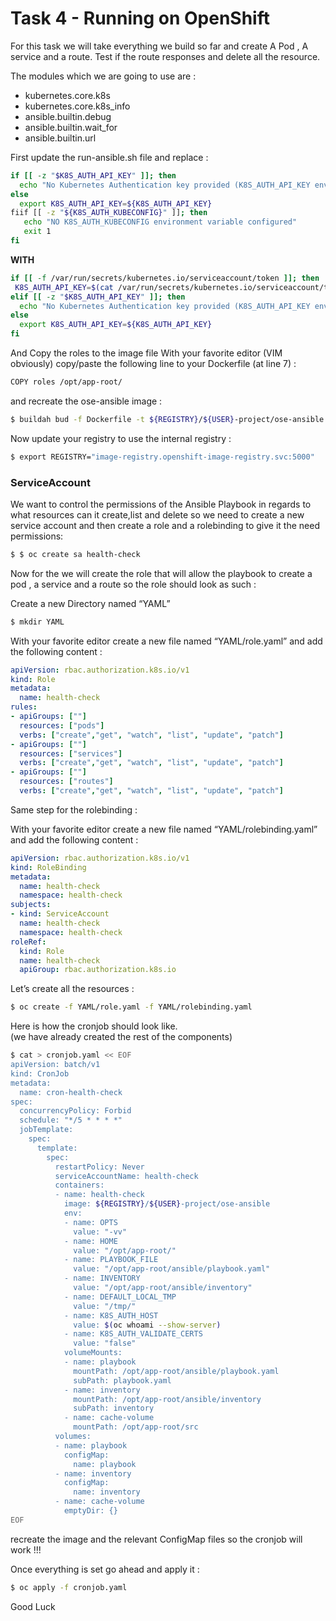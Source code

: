 # Task 4 - Running on OpenShift

For this task we will take everything we build so far and create A Pod , A service and a route. 
Test if the route responses and delete all the resource.

The modules which we are going to use are :

- kubernetes.core.k8s
- kubernetes.core.k8s_info
- ansible.builtin.debug
- ansible.builtin.wait_for
- ansible.builtin.url

First update the run-ansible.sh file and replace :
```bash
if [[ -z "$K8S_AUTH_API_KEY" ]]; then 
  echo "No Kubernetes Authentication key provided (K8S_AUTH_API_KEY environment value)"
else 
  export K8S_AUTH_API_KEY=${K8S_AUTH_API_KEY}
fiif [[ -z "${K8S_AUTH_KUBECONFIG}" ]]; then
   echo "NO K8S_AUTH_KUBECONFIG environment variable configured"
   exit 1
fi
```

**WITH**

```bash
if [[ -f /var/run/secrets/kubernetes.io/serviceaccount/token ]]; then
 K8S_AUTH_API_KEY=$(cat /var/run/secrets/kubernetes.io/serviceaccount/token)
elif [[ -z "$K8S_AUTH_API_KEY" ]]; then 
  echo "No Kubernetes Authentication key provided (K8S_AUTH_API_KEY environment value)"
else 
  export K8S_AUTH_API_KEY=${K8S_AUTH_API_KEY}
fi
```

And Copy the roles to the image file 
With your favorite editor (VIM obviously) copy/paste the following line to your Dockerfile (at line 7) :

```bash
COPY roles /opt/app-root/
```

and recreate the ose-ansible image :

```bash
$ buildah bud -f Dockerfile -t ${REGISTRY}/${USER}-project/ose-ansible && buildah push ${REGISTRY}/${USER}-project/ose-ansible
```

Now update your registry to use the internal registry :

```bash
$ export REGISTRY="image-registry.openshift-image-registry.svc:5000"
```

### ServiceAccount

We want to control the permissions of the Ansible Playbook in regards to what resources can it create,list and delete so we need to create a new service account and then create a role and a rolebinding to give it the need permissions:

```bash
$ $ oc create sa health-check
```

Now for the we will create the role that will allow the playbook to create a pod , a service and a route so the role should look as such :

Create a new Directory named “YAML”

```bash
$ mkdir YAML
```

With your favorite editor create a new file named “YAML/role.yaml” and add the following content :

```yaml
apiVersion: rbac.authorization.k8s.io/v1
kind: Role
metadata:
  name: health-check
rules:
- apiGroups: [""] 
  resources: ["pods"]
  verbs: ["create","get", "watch", "list", "update", "patch"]
- apiGroups: [""]
  resources: ["services"]
  verbs: ["create","get", "watch", "list", "update", "patch"]
- apiGroups: [""]
  resources: ["routes"]
  verbs: ["create","get", "watch", "list", "update", "patch"]
```

Same step for the rolebinding :

With your favorite editor create a new file named “YAML/rolebinding.yaml” and add the following content :

```yaml
apiVersion: rbac.authorization.k8s.io/v1
kind: RoleBinding
metadata:
  name: health-check
  namespace: health-check
subjects:
- kind: ServiceAccount
  name: health-check
  namespace: health-check
roleRef:
  kind: Role 
  name: health-check
  apiGroup: rbac.authorization.k8s.io
```

Let’s create all the resources :
```bash
$ oc create -f YAML/role.yaml -f YAML/rolebinding.yaml
```

Here is how the cronjob should look like.  
(we have already created the rest of the components)

```bash
$ cat > cronjob.yaml << EOF
apiVersion: batch/v1
kind: CronJob
metadata:
  name: cron-health-check
spec:
  concurrencyPolicy: Forbid
  schedule: "*/5 * * * *"
  jobTemplate:
    spec:
      template:
        spec:
          restartPolicy: Never
          serviceAccountName: health-check
          containers:
          - name: health-check
            image: ${REGISTRY}/${USER}-project/ose-ansible
            env: 
            - name: OPTS 
              value: "-vv"
            - name: HOME
              value: "/opt/app-root/"
            - name: PLAYBOOK_FILE
              value: "/opt/app-root/ansible/playbook.yaml"
            - name: INVENTORY
              value: "/opt/app-root/ansible/inventory"
            - name: DEFAULT_LOCAL_TMP
              value: "/tmp/"
            - name: K8S_AUTH_HOST
              value: $(oc whoami --show-server)
            - name: K8S_AUTH_VALIDATE_CERTS
              value: "false"
            volumeMounts:
            - name: playbook
              mountPath: /opt/app-root/ansible/playbook.yaml
              subPath: playbook.yaml
            - name: inventory
              mountPath: /opt/app-root/ansible/inventory
              subPath: inventory
            - name: cache-volume
              mountPath: /opt/app-root/src
          volumes:
          - name: playbook
            configMap:
              name: playbook
          - name: inventory
            configMap:
              name: inventory
          - name: cache-volume
            emptyDir: {}
EOF
```

recreate the image and the relevant ConfigMap files so the cronjob will work !!!

Once everything is set go ahead and apply it :
```bash
$ oc apply -f cronjob.yaml
```

Good Luck 